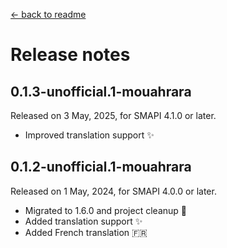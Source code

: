﻿[← back to readme](../README.md)

# Release notes

## 0.1.3-unofficial.1-mouahrara
Released on 3 May, 2025, for SMAPI 4.1.0 or later.
* Improved translation support ✨

## 0.1.2-unofficial.1-mouahrara
Released on 1 May, 2024, for SMAPI 4.0.0 or later.
* Migrated to 1.6.0 and project cleanup 🚀
* Added translation support ✨
* Added French translation 🇫🇷
